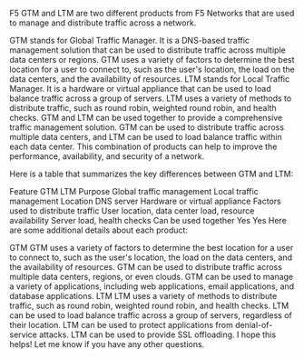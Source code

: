 F5 GTM and LTM are two different products from F5 Networks that are used to manage and distribute traffic across a network.

GTM stands for Global Traffic Manager. It is a DNS-based traffic management solution that can be used to distribute traffic across multiple data centers or regions. GTM uses a variety of factors to determine the best location for a user to connect to, such as the user's location, the load on the data centers, and the availability of resources.
LTM stands for Local Traffic Manager. It is a hardware or virtual appliance that can be used to load balance traffic across a group of servers. LTM uses a variety of methods to distribute traffic, such as round robin, weighted round robin, and health checks.
GTM and LTM can be used together to provide a comprehensive traffic management solution. GTM can be used to distribute traffic across multiple data centers, and LTM can be used to load balance traffic within each data center. This combination of products can help to improve the performance, availability, and security of a network.

Here is a table that summarizes the key differences between GTM and LTM:

Feature	GTM	LTM
Purpose	Global traffic management	Local traffic management
Location	DNS server	Hardware or virtual appliance
Factors used to distribute traffic	User location, data center load, resource availability	Server load, health checks
Can be used together	Yes	Yes
Here are some additional details about each product:

GTM
GTM uses a variety of factors to determine the best location for a user to connect to, such as the user's location, the load on the data centers, and the availability of resources.
GTM can be used to distribute traffic across multiple data centers, regions, or even clouds.
GTM can be used to manage a variety of applications, including web applications, email applications, and database applications.
LTM
LTM uses a variety of methods to distribute traffic, such as round robin, weighted round robin, and health checks.
LTM can be used to load balance traffic across a group of servers, regardless of their location.
LTM can be used to protect applications from denial-of-service attacks.
LTM can be used to provide SSL offloading.
I hope this helps! Let me know if you have any other questions.